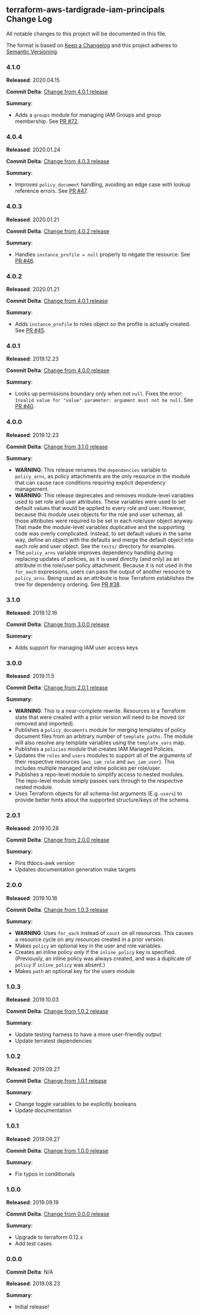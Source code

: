 ## terraform-aws-tardigrade-iam-principals Change Log

All notable changes to this project will be documented in this file.

The format is based on [Keep a Changelog](http://keepachangelog.com/) and this project adheres to [Semantic Versioning](http://semver.org/).

### 4.1.0

**Released**: 2020.04.15

**Commit Delta**: [Change from 4.0.1 release](https://github.com/plus3it/terraform-aws-tardigrade-iam-principals/compare/4.0.1...4.1.0)

**Summary**:

*   Adds a `groups` module for managing IAM Groups and group membership. See
    [PR #72](https://github.com/plus3it/terraform-aws-tardigrade-iam-principals/pull/72).

### 4.0.4

**Released**: 2020.01.24

**Commit Delta**: [Change from 4.0.3 release](https://github.com/plus3it/terraform-aws-tardigrade-iam-principals/compare/4.0.3...4.0.4)

**Summary**:

*   Improves `policy_document` handling, avoiding an edge case with lookup reference errors. See
    [PR #47](https://github.com/plus3it/terraform-aws-tardigrade-iam-principals/pull/47).

### 4.0.3

**Released**: 2020.01.21

**Commit Delta**: [Change from 4.0.2 release](https://github.com/plus3it/terraform-aws-tardigrade-iam-principals/compare/4.0.2...4.0.3)

**Summary**:

*   Handles `instance_profile = null` properly to negate the resource. See
    [PR #46](https://github.com/plus3it/terraform-aws-tardigrade-iam-principals/pull/46).

### 4.0.2

**Released**: 2020.01.21

**Commit Delta**: [Change from 4.0.1 release](https://github.com/plus3it/terraform-aws-tardigrade-iam-principals/compare/4.0.1...4.0.2)

**Summary**:

*   Adds `instance_profile` to roles object so the profile is actually created. See
    [PR #45](https://github.com/plus3it/terraform-aws-tardigrade-iam-principals/pull/45).

### 4.0.1

**Released**: 2019.12.23

**Commit Delta**: [Change from 4.0.0 release](https://github.com/plus3it/terraform-aws-tardigrade-iam-principals/compare/4.0.0...4.0.1)

**Summary**:

*   Looks up permissions boundary only when not `null`. Fixes the error:
    `Invalid value for "value" parameter: argument must not be null`. See
    [PR #40](https://github.com/plus3it/terraform-aws-tardigrade-iam-principals/pull/40).

### 4.0.0

**Released**: 2019.12.23

**Commit Delta**: [Change from 3.1.0 release](https://github.com/plus3it/terraform-aws-tardigrade-iam-principals/compare/3.1.0...4.0.0)

**Summary**:

*   **WARNING**: This release renames the `dependencies` variable to `policy_arns`,
    as policy attachments are the only resource in the module that can cause race
    conditions requiring explicit dependency management.
*   **WARNING**: This release deprecates and removes module-level variables used to
    set role and user attributes. These variables were used to set default values
    that would be applied to every role and user. However, because this module uses
    objects for the role and user schemas, all those attributes were required to
    be set in each role/user object anyway. That made the module-level variables
    duplicative and the supporting code was overly complicated. Instead, to set
    default values in the same way, define an object with the defaults and merge
    the default object into each role and user object. See the `tests/` directory
    for examples.
*   The `policy_arns` variable improves dependency handling during replacing updates
    of policies, as it is used directly (and only) as an attribute in the role/user
    policy attachment. Because it is not used in the `for_each` expressions, users
    can pass the output of another resource to `policy_arns`. Being used as an attribute
    is how Terraform establishes the tree for dependency ordering. See [PR #38](https://github.com/plus3it/terraform-aws-tardigrade-iam-principals/pull/38).

### 3.1.0

**Released**: 2019.12.16

**Commit Delta**: [Change from 3.0.0 release](https://github.com/plus3it/terraform-aws-tardigrade-iam-principals/compare/3.0.0...3.1.0)

**Summary**:

*   Adds support for managing IAM user access keys

### 3.0.0

**Released**: 2019.11.5

**Commit Delta**: [Change from 2.0.1 release](https://github.com/plus3it/terraform-aws-tardigrade-iam-principals/compare/2.0.1...3.0.0)

**Summary**:

*   **WARNING**: This is a near-complete rewrite. Resources in a Terraform state
    that were created with a prior version will need to be moved (or removed and
    imported).
*   Publishes a `policy_documents` module for merging templates of policy document
    files from an arbitrary number of `template_paths`. The module will also resolve
    any template variables using the `template_vars` map.
*   Publishes a `policies` module that creates IAM Managed Policies.
*   Updates the `roles` and `users` modules to support all of the arguments of
    their respective resources (`aws_iam_role` and `aws_iam_user`). This includes
    multiple managed and inline policies per role/user.
*   Publishes a repo-level module to simplify access to nested modules. The repo-level
    module simply passes vars through to the respective nested module.
*   Uses Terraform objects for all schema-list arguments (E.g. `users`) to provide
    better hints about the supported structure/keys of the schema.

### 2.0.1

**Released**: 2019.10.28

**Commit Delta**: [Change from 2.0.0 release](https://github.com/plus3it/terraform-aws-tardigrade-iam-principals/compare/2.0.0...2.0.1)

**Summary**:

*   Pins tfdocs-awk version
*   Updates documentation generation make targets

### 2.0.0

**Released**: 2019.10.18

**Commit Delta**: [Change from 1.0.3 release](https://github.com/plus3it/terraform-aws-tardigrade-iam-principals/compare/1.0.3...2.0.0)

**Summary**:

*   **WARNING**: Uses `for_each` instead of `count` on all resources. This causes
    a resource cycle on any resources created in a prior version.
*   Makes `policy` an optional key in the user and role variables.
*   Creates an inline policy _only_ if the `inline_policy` key is specified. (Previously,
    an inline policy was always created, and was a duplicate of `policy` if `inline_policy`
    was absent.)
*   Makes `path` an optional key for the users module

### 1.0.3

**Released**: 2019.10.03

**Commit Delta**: [Change from 1.0.2 release](https://github.com/plus3it/terraform-aws-tardigrade-iam-principals/compare/1.0.2...1.0.3)

**Summary**:

*   Update testing harness to have a more user-friendly output
*   Update terratest dependencies

### 1.0.2

**Released**: 2019.09.27

**Commit Delta**: [Change from 1.0.1 release](https://github.com/plus3it/terraform-aws-tardigrade-iam-principals/compare/1.0.1...1.0.2)

**Summary**:

*   Change toggle variables to be explicitly booleans
*   Update documentation

### 1.0.1

**Released**: 2019.09.27

**Commit Delta**: [Change from 1.0.0 release](https://github.com/plus3it/terraform-aws-tardigrade-iam-principals/compare/1.0.0...1.0.1)

**Summary**:

*   Fix typos in conditionals

### 1.0.0

**Released**: 2019.09.19

**Commit Delta**: [Change from 0.0.0 release](https://github.com/plus3it/terraform-aws-tardigrade-iam-principals/compare/0.0.0...1.0.0)

**Summary**:

*   Upgrade to terraform 0.12.x
*   Add test cases

### 0.0.0

**Commit Delta**: N/A

**Released**: 2019.08.23

**Summary**:

*   Initial release!
